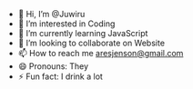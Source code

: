 - 👋 Hi, I’m @Juwiru
- 👀 I’m interested in Coding
- 🌱 I’m currently learning JavaScript
- 💞️ I’m looking to collaborate on Website
- 📫 How to reach me aresjenson@gmail.com
- 😄 Pronouns: They
- ⚡ Fun fact: I drink a lot

<!---
Juwiru/Juwiru is a ✨ special ✨ repository because its `README.md` (this file) appears on your GitHub profile.
You can click the Preview link to take a look at your changes.
--->
